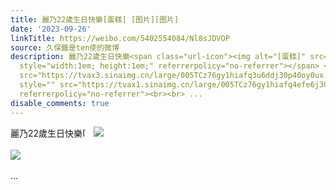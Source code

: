 ```yaml
---
title: 麗乃22歲生日快樂[蛋糕] [图片][图片]
date: '2023-09-26'
linkTitle: https://weibo.com/5402554084/Nl8sJDVOP
source: 久保醬是ten使的微博
description: 麗乃22歲生日快樂<span class="url-icon"><img alt="[蛋糕]" src="https://h5.sinaimg.cn/m/emoticon/icon/others/o_dangao-654ec96abd.png"
  style="width:1em; height:1em;" referrerpolicy="no-referrer"></span> <img style=""
  src="https://tvax3.sinaimg.cn/large/005TCz76gy1hiafq3u6ddj30p40oy0ux.jpg" referrerpolicy="no-referrer"><br><br><img
  style="" src="https://tvax1.sinaimg.cn/large/005TCz76gy1hiafq4efe6j30hs0dcdhc.jpg"
  referrerpolicy="no-referrer"><br><br> ...
disable_comments: true
---
```

麗乃22歲生日快樂<span class="url-icon"><img alt="[蛋糕]" src="https://h5.sinaimg.cn/m/emoticon/icon/others/o_dangao-654ec96abd.png" style="width:1em; height:1em;" referrerpolicy="no-referrer"></span> <img style="" src="https://tvax3.sinaimg.cn/large/005TCz76gy1hiafq3u6ddj30p40oy0ux.jpg" referrerpolicy="no-referrer"><br><br><img style="" src="https://tvax1.sinaimg.cn/large/005TCz76gy1hiafq4efe6j30hs0dcdhc.jpg" referrerpolicy="no-referrer"><br><br> ...